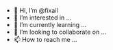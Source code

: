 - 👋 Hi, I’m @fixail
- 👀 I’m interested in ...
- 🌱 I’m currently learning ...
- 💞️ I’m looking to collaborate on ...
- 📫 How to reach me ...

<!---
fixail/fixail is a ✨ special ✨ repository because its `README.md` (this file) appears on your GitHub profile.
You can click the Preview link to take a look at your changes.
--->

